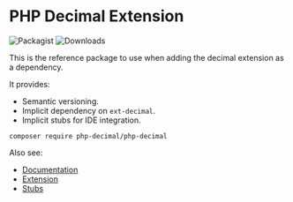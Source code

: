 # PHP Decimal Extension

![Packagist](https://img.shields.io/packagist/v/php-decimal/php-decimal.svg)
![Downloads](https://img.shields.io/packagist/dt/php-decimal/php-decimal.svg)

This is the reference package to use when adding the decimal extension as a dependency.

It provides:
- Semantic versioning.
- Implicit dependency on `ext-decimal`.
- Implicit stubs for IDE integration.

```
composer require php-decimal/php-decimal
```

Also see:
- [Documentation](https://github.com/php-decimal/php-decimal.github.io)
- [Extension](https://github.com/php-decimal/ext-decimal)
- [Stubs](https://github.com/php-decimal/stubs)
